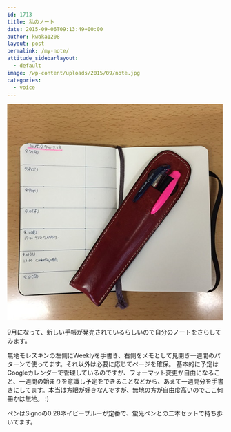 ```yaml
---
id: 1713
title: 私のノート
date: 2015-09-06T09:13:49+00:00
author: kwaka1208
layout: post
permalink: /my-note/
attitude_sidebarlayout:
  - default
image: /wp-content/uploads/2015/09/note.jpg
categories:
  - voice
---
```

![my note](/assets/images/2015/09/note.jpg)

9月になって、新しい手帳が発売されているらしいので自分のノートをさらしてみます。

無地モレスキンの左側にWeeklyを手書き、右側をメモとして見開き一週間のパターンで使ってます。それ以外は必要に応じてページを確保。
基本的に予定はGoogleカレンダーで管理しているのですが、フォーマット変更が自由になること、一週間の始まりを意識し予定をできることなどから、あえて一週間分を手書きにしてます。本当は方眼が好きなんですが、無地の方が自由度高いのでここ何冊かは無地。  :)

ペンはSignoの0.28ネイビーブルーが定番で、蛍光ペンとの二本セットで持ち歩いてます。